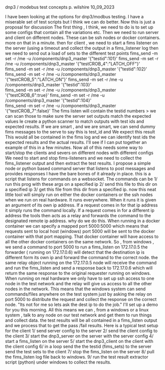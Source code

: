 dnp3 / modebus test concepts
p. wilshire
10_09_2023

I have been looking at the options for dnp3/modbus testing. I have a miserable set of test scripts but I think we can do better.
Now this is just a proposal for discussion
The first thing , I think,  we need to do is to set up some configs that contain all the variations etc.
Then we need to run server and client  on  different nodes. These can be ssh nodes or docker containers.
more on that in a minute.
then for client ,
we need to start a fims listener on the server (using a timeout  and collect the output in a fims_listener log
then we need to send out a load of sets  to the different test points
 fims_send -m set -r /me -u /components/dnp3_master '{"testid":101}' 
 fims_send -m set -r /me -u /components/dnp3_master '{"testCROB_4":"LATCH_OFF"}'
 fims_send -m set -r /me -u /components/dnp3_master '{"testid":102}' 
 fims_send -m set -r /me -u /components/dnp3_master '{"testCROB_5":"LATCH_ON"}'
 fims_send -m set -r /me -u /components/dnp3_master '{"testid":103}'  
 fims_send -m set -r /me -u /components/dnp3_master '{"testCROB_6":true}'
 fims_send -m set -r /me -u /components/dnp3_master '{"testid":104}'  
 fims_send -m set -r /me -u /components/dnp3_master '{"testCROB_7":false}'
The fims listen will contain the testid numbers >
we can scan those to make sure the server set outputs match the expected values
Ie create a python scanner to match outputs with test ids and expected results.
If we are smart , and we are smart, we can send dummy fims messages to the serve to say this is test_id and We expect this result
This would all be contained in the fims log and we can identify  test ids the expected results and the actual results.
I'll see if I can put together an example of this in a few minutes.
Now all of this needs some way to start/stop the clients and severs on different nodes with different configs
We need to start and stop fims-listeners
and we need to collect the fims_listener output and then extract the test results.
I propose a simple node or python based command server that listens to post messages and provides responses
I have the bare bones of it already in place.
this is a script that listens for commands on a websocket.
The commands can be
1/ run this prog with these args on a specified  ip
2/ send this file to this dir on a specified  ip
3/ get this file from this dir from a specified ip.
now this neat little tool will simply run on either the docker containers or the ssh nodes when we run on real hardware.
It runs everywhere.
When it runs it is given an argument of its own ip address.
If a request comes in for that ip address it simply runs the command locally.
If a request comes in for a different ip address the tools then acts as a relay and forwards the command to the designated remote ip address.
why do we do this.
When running in a docker container we can specify a mapped port 5000:5000
which means that requests sent to local host (windows) port 5000 will be sent to the docker container with that port mapping.
That docker container will have access to all the other docker containers on the same network.
So , from windows , we send a command to port 5000 to run a fims_listen on 172.17.0.5
the forwarder ( running on 172.17.0.6) will detect that the destination ip is different form its own ip and forward  the command to the correct node.
the same relay object running on the 172.17.0.5 node will receive the command and run the fims_listen and send a response back to 172.17.0.6 which will return the same response  to the original requester running on windows.
When running on real hardware we only have to set up ssh access to one node in the test network and the relay will give us access to all the other nodes in the network.
This means that the windows system can send commands/files  anywhere on the test system just by asking the relay on port 5000 to distribute the request  and collect the response on  the correct node.
"Its not for me so lets ask the dest ip to do the job."
I'll set up a demo for you this morning.
 All this means  we can , from a windows or a linux system , talk to any node on our test network and get them to run things and collect data.
the test results will be all contained in a fims_listen output and we process that to get the pass /fail results.
Here is a typical test setup for the client
1/ send server config to the server
2/ send the client config to the client
3/ start the dnp3_server on the server with the server config
4/ start a fims_listen on the server
5/ start the dnp3_client on the client with the client config
6/ in a loop
    send the the testid (fims_sets) to the server
    send the test sets to the client
7/ stop the fims_listen on the server
8/ pull the fims_listen log file back to windows.
9/ run the test result extractor script (python) under windows to collect the results. 